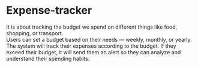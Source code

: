 # Expense-tracker
It is about tracking the budget we spend on different things like food, shopping, or transport.
<br>
Users can set a budget based on their needs — weekly, monthly, or yearly.
The system will track their expenses according to the budget.
If they exceed their budget, it will send them an alert so they can analyze and understand their spending habits.
